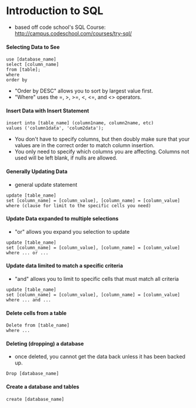 # Introduction to SQL
- based off code school's SQL Course: http://campus.codeschool.com/courses/try-sql/

#### Selecting Data to See
```
use [database_name]
select [column_name]
from [table];
where 
order by
```
- "Order by DESC" allows you to sort by largest value first.
- "Where" uses the =, >, >=, <, <=, and <> operators.

#### Insert Data with Insert Statement
```
insert into [table_name] (column1name, column2name, etc)
values ('column1data', 'colum2data');
```
- You don't have to specify columns, but then doubly make sure that your values are in the correct order to match column insertion.
- You only need to specify which columns you are affecting. Columns not used will be left blank, if nulls are allowed.

#### Generally Updating Data
- general update statement
```
update [table_name]
set [column_name] = [column_value], [column_name] = [column_value]
where (clause for limit to the specific cells you need)
```
#### Update Data expanded to multiple selections
- "or" allows you expand you selection to update
```
update [table_name]
set [column_name] = [column_value], [column_name] = [column_value]
where ... or ...
```
#### Update data limited to match a specific criteria
- "and" allows you to limit to specific cells that must match all criteria
```
update [table_name]
set [column_name] = [column_value], [column_name] = [column_value]
where ... and ...
```

#### Delete cells from a table
```
Delete from [table_name]
where ...
```

#### Deleting (dropping) a database
- once deleted, you cannot get the data back unless it has been backed up.
```
Drop [database_name]
```

#### Create a database and tables
```
create [database_name]






